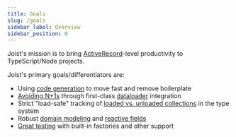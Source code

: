 ```yaml
---
title: Goals
slug: /goals
sidebar_label: Overview
sidebar_position: 0
---
```


Joist's mission is to bring [ActiveRecord](https://guides.rubyonrails.org/active_record_basics.html)-level productivity to TypeScript/Node projects.

Joist's primary goals/differentiators are:

- Using [code generation](./code-generation.md) to move fast and remove boilerplate
- [Avoiding N+1s](./avoiding-n-plus-1s.md) through first-class [dataloader](https://github.com/graphql/dataloader) integration
- Strict "load-safe" tracking of [loaded vs. unloaded collections](./load-safe-relations.md) in the type system
- Robust [domain modeling](../modeling/fields.md) and [reactive fields](../modeling/derived-fields.md)
- [Great testing](./great-tests.md) with built-in factories and other support
